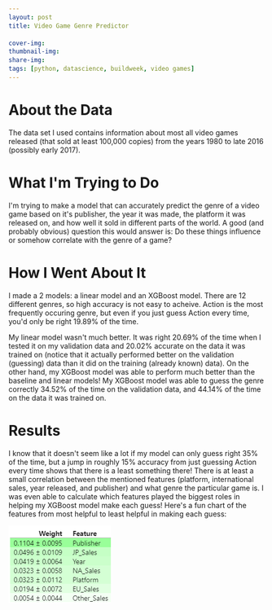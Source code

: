 ```yaml
---
layout: post
title: Video Game Genre Predictor

cover-img: 
thumbnail-img: 
share-img: 
tags: [python, datascience, buildweek, video games]
---
```

# About the Data
The data set I used contains information about most all video
games released (that sold at least 100,000 copies) from the years 1980
to late 2016 (possibly early 2017).

# What I'm Trying to Do
I'm trying to make a model that can accurately predict
the genre of a video game based on it's publisher, the year it was made,
the platform it was released on, and how well it sold
in different parts of the world. A good (and probably obvious) question this would answer is:
Do these things influence or somehow correlate with the genre of a game?

# How I Went About It
I made a 2 models: a linear model and an XGBoost model. There are 12 different genres, so high accuracy is not easy to acheive. Action is the most frequently occuring genre, but even if you just guess Action every time, you'd only be right 19.89% of the time.

My linear model wasn't much better. It was right 20.69% of the time when I tested it on my validation data and 20.02% accurate on the data it was trained on (notice that it actually performed better on the validation (guessing) data than it did on the training (already known) data). On the other hand, my XGBoost model was able to perform much better than the baseline and linear models! My XGBoost model was able to guess the genre correctly 34.52% of the time on the validation data, and 44.14% of the time on the data it was trained on.

# Results
I know that it doesn't seem like a lot if my model can only guess right 35% of the time, but a jump in roughly 15% accuracy from just guessing Action every time shows that there is a least something there! There is at least a small correlation between the mentioned features (platform, international sales, year released, and publisher) and what genre the particular game is. I was even able to calculate which features played the biggest roles in helping my XGBoost model make each guess! Here's a fun chart of the features from most helpful to least helpful in making each guess:

![Permutation Importance Chart showing weights of each feature.](/assets/img/permuation_importance_chart.png)

